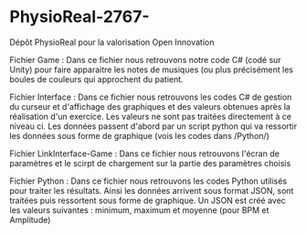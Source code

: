 # PhysioReal-2767-
Dépôt PhysioReal pour la valorisation Open Innovation

Fichier Game : 
	Dans ce fichier nous retrouvons notre code C# (codé sur Unity) pour faire apparaitre les notes de musiques (ou plus précisément les boules de couleurs qui approchent du patient.

Fichier Interface : 
	Dans ce fichier nous retrouvons les codes C# de gestion du curseur et d'affichage des graphiques et des valeurs obtenues après la réalisation d'un exercice.
	Les valeurs ne sont pas traitées directement à ce niveau ci. Les données passent d'abord par un script python qui va ressortir les données sous forme de graphique (vois les codes dans /Python/)

Fichier LinkInterface-Game : 
	Dans ce fichier nous retrouvons l'écran de paramètres et le scirpt de chargement sur la partie des paramètres choisis

Fichier Python : 
	Dans ce fichier nous retrouvons les codes Python utilisés pour traiter les résultats. Ainsi les données arrivent sous format JSON, sont traitées puis ressortent sous forme de graphique. Un JSON est créé avec les valeurs suivantes : minimum, maximum et moyenne (pour BPM et Amplitude)
